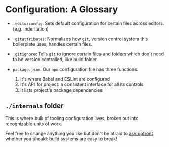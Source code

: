 # Configuration: A Glossary

* `.editorconfig`: Sets default configuration for certain files across editors. (e.g. indentation)

* `.gitattributes`: Normalizes how `git`, version control system this boilerplate uses, handles certain files.

* `.gitignore`: Tells `git` to ignore certain files and folders which don't need to be version controlled, like build folder.

* `package.json`: Our `npm` configuration file has three functions:

  1. It's where Babel and ESLint are configured
  1. It's API for project: a consistent interface for all its controls
  1. It lists project's package dependencies

## `./internals` folder

This is where bulk of tooling configuration lives, broken out into
recognizable units of work.

Feel free to change anything you like but don't be afraid to [ask upfront](https://gitter.im/mxstbr/react-boilerplate)
whether you should: build systems are easy to break!
